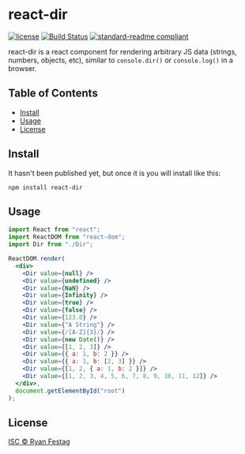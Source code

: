 # react-dir

[![license](https://img.shields.io/github/license/rfestag/react-dir.svg)](LICENSE)
[![Build Status](https://travis-ci.com/rfestag/react-dir.svg?branch=master)](https://travis-ci.com/rfestag/react-dir)
[![standard-readme compliant](https://img.shields.io/badge/readme%20style-standard-brightgreen.svg?style=flat-square)](https://github.com/RichardLitt/standard-readme)

react-dir is a react component for rendering arbitrary JS data (strings, numbers, objects, etc), similar to `console.dir()` or `console.log()` in a browser.

## Table of Contents

- [Install](#install)
- [Usage](#usage)
- [License](#license)

## Install

It hasn't been published yet, but once it is you will install like this:

```
npm install react-dir
```

## Usage

```jsx
import React from "react";
import ReactDOM from "react-dom";
import Dir from "./Dir";

ReactDOM.render(
  <div>
    <Dir value={null} />
    <Dir value={undefined} />
    <Dir value={NaN} />
    <Dir value={Infinity} />
    <Dir value={true} />
    <Dir value={false} />
    <Dir value={123.0} />
    <Dir value={"A String"} />
    <Dir value={/[A-Z]{3}/} />
    <Dir value={new Date()} />
    <Dir value={[1, 2, 3]} />
    <Dir value={{ a: 1, b: 2 }} />
    <Dir value={{ a: 1, b: [2, 3] }} />
    <Dir value={[1, 2, { a: 1, b: 2 }]} />
    <Dir value={[1, 2, 3, 4, 5, 6, 7, 8, 9, 10, 11, 12]} />
  </div>,
  document.getElementById("root")
);
```

## License

[ISC © Ryan Festag](LICENSE)
